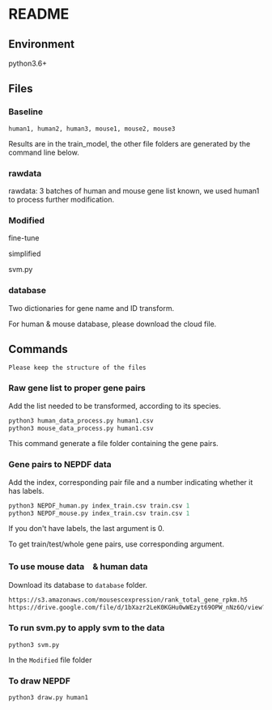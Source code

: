 # README

## Environment
python3.6+

## Files

### Baseline
`human1, human2, human3, mouse1, mouse2, mouse3`

Results are in the train_model, the other file folders are generated by the command line below.

### rawdata
rawdata: 3 batches of human and mouse gene list known, we used human1 to process further modification.

### Modified
fine-tune

simplified

svm.py

### database
Two dictionaries for gene name and ID transform.

For human & mouse database, please download the cloud file. 


## Commands
`Please keep the structure of the files`

### Raw gene list to proper gene pairs 
Add the list needed to be transformed, according to its species.
```python
python3 human_data_process.py human1.csv
python3 mouse_data_process.py human1.csv
```
This command generate a file folder containing the gene pairs.

### Gene pairs to NEPDF data
Add the index, corresponding pair file and a number indicating whether it has labels.
```python
python3 NEPDF_human.py index_train.csv train.csv 1
python3 NEPDF_mouse.py index_train.csv train.csv 1
```
If you don't have labels, the last argument is 0.

To get train/test/whole gene pairs, use corresponding argument.

### To use mouse data　& human data
Download its database to `database` folder.
```bash
https://s3.amazonaws.com/mousescexpression/rank_total_gene_rpkm.h5
https://drive.google.com/file/d/1bXazr2LeK0KGHu0wWEzyt69OPW_nNz6O/view?usp=sharing
```

### To run svm.py to apply svm to the data
```
python3 svm.py
```
In the `Modified` file folder
### To draw NEPDF
```
python3 draw.py human1
```

